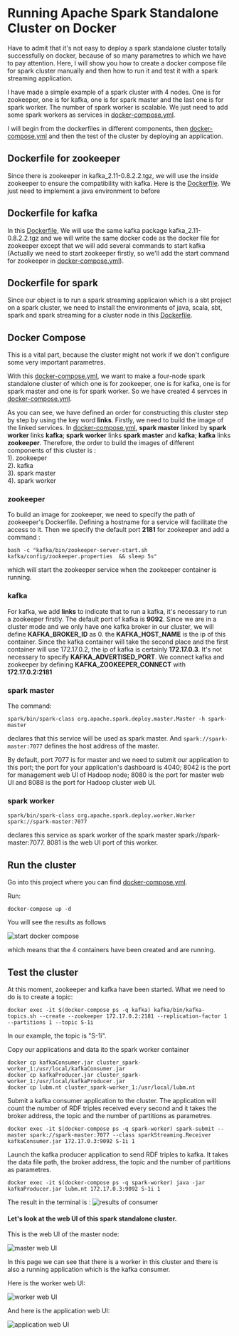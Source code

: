 # Running Apache Spark Standalone Cluster on Docker

Have to admit that it's not easy to deploy a spark standalone cluster totally successfully on docker, because of so many parametres to which we have to pay attention. Here, I will show you how to create a docker compose file for spark cluster manually and then how to run it and test it with a spark streaming application.

I have made a simple example of a spark cluster with 4 nodes. One is for zookeeper, one is for kafka, one is for spark master and the last one is for spark worker. The number of spark worker is scalable. We just need to add some spark workers as services in [docker-compose.yml](https://github.com/LI-Ke/standalone-spark-cluster-on-docker/blob/master/docker-compose.yml).

I will begin from the dockerfiles in different components, then [docker-compose.yml](https://github.com/LI-Ke/standalone-spark-cluster-on-docker/blob/master/docker-compose.yml) and then the test of the cluster by deploying an application.

## Dockerfile for zookeeper

Since there is zookeeper in kafka_2.11-0.8.2.2.tgz, we will use the inside zookeeper to ensure the compatibility with kafka. Here is the [Dockerfile](https://github.com/LI-Ke/standalone-spark-cluster-on-docker/blob/master/zookeeper/Dockerfile). We just need to implement a java environment to before 

## Dockerfile for kafka

In this [Dockerfile](https://github.com/LI-Ke/standalone-spark-cluster-on-docker/blob/master/kafka/Dockerfile), We will use the same kafka package kafka_2.11-0.8.2.2.tgz and we will write the same docker code as the docker file for zookeeper except that we will add several commands to start kafka (Actually we need to start zookeeper firstly, so we'll add the start command for zookeeper in [docker-compose.yml](https://github.com/LI-Ke/standalone-spark-cluster-on-docker/blob/master/docker-compose.yml)).

## Dockerfile for spark

Since our object is to run a spark streaming applicaion which is a sbt project on a spark cluster, we need to install the environments of java, scala, sbt, spark and spark streaming for a cluster node in this [Dockerfile](https://github.com/LI-Ke/standalone-spark-cluster-on-docker/blob/master/spark/Dockerfile).

## Docker Compose

This is a vital part, because the cluster might not work if we don't configure some very important parametres.

With this [docker-compose.yml](https://github.com/LI-Ke/standalone-spark-cluster-on-docker/blob/master/docker-compose.yml), we want to make a four-node spark standalone cluster of which one is for zookeeper, one is for kafka, one is for spark master and one is for spark worker. So we have created 4 servces in [docker-compose.yml](https://github.com/LI-Ke/standalone-spark-cluster-on-docker/blob/master/docker-compose.yml).

As you can see, we have defined an order for constructing this cluster step by step by using the key word <b>links</b>. Firstly, we need to build the image of the linked services. In [docker-compose.yml](https://github.com/LI-Ke/standalone-spark-cluster-on-docker/blob/master/docker-compose.yml), <b>spark master</b> linked by <b>spark worker</b> links <b>kafka</b>; <b>spark worker</b> links <b>spark master</b> and <b>kafka</b>; <b>kafka</b> links <b>zookeeper</b>. Therefore, the order to build the images of different components of this cluster is : <br/>1). zookeeper  <br/>2). kafka  <br/>3). spark master  <br/>4). spark worker

### zookeeper

To build an image for zookeeper, we need to specify the path of zookeeper's Dockerfile. Defining a hostname for a service will facilitate the access to it. Then we specify the default port <b>2181</b> for zookeeper and add a command :

```bash -c "kafka/bin/zookeeper-server-start.sh kafka/config/zookeeper.properties  && sleep 5s"```

which will start the zookeeper service when the zookeeper container is running.

### kafka

For kafka, we add <b>links</b> to indicate that to run a kafka, it's necessary to run a zookeeper firstly. The default port of kafka is <b>9092</b>. Since we are in a cluster mode and we only have one kafka broker in our cluster, we will define <b>KAFKA_BROKER_ID</b> as 0. the <b>KAFKA_HOST_NAME</b> is the ip of this container. Since the kafka container will take the second place and the first container will use 172.17.0.2, the ip of kafka is certainly <b>172.17.0.3</b>. It's not necessary to specify <b>KAFKA_ADVERTISED_PORT</b>. We connect kafka and zookeeper by defining <b>KAFKA_ZOOKEEPER_CONNECT</b> with <b>172.17.0.2:2181</b>

### spark master

The command:

```spark/bin/spark-class org.apache.spark.deploy.master.Master -h spark-master```

declares that this service will be used as spark master. And ```spark://spark-master:7077``` defines the host address of the master.

By default, port 7077 is for master and we need to submit our application to this port; the port for your application's dashboard is 4040; 8042 is the port for management web UI of Hadoop node; 8080 is the port for master web UI and 8088 is the port for Hadoop cluster web UI.

### spark worker

```spark/bin/spark-class org.apache.spark.deploy.worker.Worker spark://spark-master:7077```

declares this service as spark worker of the spark master spark://spark-master:7077. 8081 is the web UI port of this worker.

## Run the cluster 

Go into this project where you can find [docker-compose.yml](https://github.com/LI-Ke/standalone-spark-cluster-on-docker/blob/master/docker-compose.yml). 

Run:

```docker-compose up -d```

You will see the results as follows

![start docker compose](https://github.com/LI-Ke/spark-standalone-cluster-on-docker/blob/master/tmp/start%20containers.png)

which means that the 4 containers have been created and are running.

## Test the cluster

At this moment, zookeeper and kafka have been started. What we need to do is to create a topic:

```docker exec -it $(docker-compose ps -q kafka) kafka/bin/kafka-topics.sh --create --zookeeper 172.17.0.2:2181 --replication-factor 1 --partitions 1 --topic S-1i```

In our example, the topic is "S-1i".


Copy our applications and data ito the spark worker container

```
docker cp kafkaConsumer.jar cluster_spark-worker_1:/usr/local/kafkaConsumer.jar
docker cp kafkaProducer.jar cluster_spark-worker_1:/usr/local/kafkaProducer.jar
docker cp lubm.nt cluster_spark-worker_1:/usr/local/lubm.nt
```


Submit a kafka consumer application to the cluster. The application will count the number of RDF triples received every second and it takes the broker address, the topic and the number of partitions as parametres.

```
docker exec -it $(docker-compose ps -q spark-worker) spark-submit --master spark://spark-master:7077 --class sparkStreaming.Receiver kafkaConsumer.jar 172.17.0.3:9092 S-1i 1
```


Launch the kafka producer application to send RDF triples to kafka. It takes the data file path, the broker address, the topic and the number of partitions as parametres.

```
docker exec -it $(docker-compose ps -q spark-worker) java -jar kafkaProducer.jar lubm.nt 172.17.0.3:9092 S-1i 1
```

The result in the terminal is :
![results of consumer](https://github.com/LI-Ke/spark-standalone-cluster-on-docker/blob/master/tmp/results%20of%20consumer.png)

#### Let's look at the web UI of this spark standalone cluster. 

This is the web UI of the master node:

![master web UI](https://github.com/LI-Ke/spark-standalone-cluster-on-docker/blob/master/tmp/master%20web%20ui.png)

In this page we can see that there is a worker in this cluster and there is also a running application which is the kafka consumer.

Here is the worker web UI:

![worker web UI](https://github.com/LI-Ke/spark-standalone-cluster-on-docker/blob/master/tmp/worker%20web%20ui.png)

And here is the application web UI:


![application web UI](https://github.com/LI-Ke/spark-standalone-cluster-on-docker/blob/master/tmp/application%20web%20ui.png)
